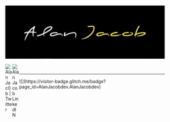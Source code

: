 

<p align="center">
  <img src="https://github.com/AlanJacobdev/AlanJacobdev/blob/main/cover.jpg" alt="Cover"/>
</p>

<a href="https://mobile.twitter.com/alanjac0b">
  <img align="left" alt="Alan Jac0b | Twitter" width="22px" src="https://raw.githubusercontent.com/peterthehan/peterthehan/master/assets/twitter.svg" />
</a>

<a href="https://fr.linkedin.com/in/alan-jacob">
  <img align="left" alt="Alan Jacob LinkedIN" width="22px" src="https://raw.githubusercontent.com/peterthehan/peterthehan/master/assets/linkedin.svg" />
</a>
</br>
<hr>
![](https://visitor-badge.glitch.me/badge?page_id=AlanJacobdev.AlanJacobdev)
